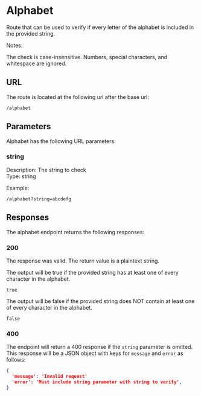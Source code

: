 # Alphabet

Route that can be used to verify if every letter of the alphabet is included in the provided string.

Notes:

The check is case-insensitive. Numbers, special characters, and whitespace are ignored.

## URL

The route is located at the following url after the base url:

```
/alphabet
```

## Parameters

Alphabet has the following URL parameters:

### string

Description: The string to check  
Type: string  

Example:
```
/alphabet?string=abcdefg
```

## Responses

The alphabet endpoint returns the following responses:

### 200

The response was valid. The return value is a plaintext string.

The output will be true if the provided string has at least one of every character in the alphabet.
```
true
```
The output will be false if the provided string does NOT contain at least one of every character in the alphabet.
```
false
```

### 400

The endpoint will return a 400 response if the `string` parameter is omitted.
This response will be a JSON object with keys for `message` and `error` as follows:

```json
{
  'message': 'Invalid request'
  'error': 'Must include string parameter with string to verify',
}
```

